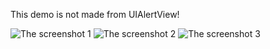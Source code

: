 This demo is not made from UIAlertView!

![The screenshot 1](https://github.com/CocoaBob/CustomizedAlertViewDemo/raw/master/screenshot1.png "The screenshot 1")
![The screenshot 2](https://github.com/CocoaBob/CustomizedAlertViewDemo/raw/master/screenshot2.png "The screenshot 2")
![The screenshot 3](https://github.com/CocoaBob/CustomizedAlertViewDemo/raw/master/screenshot3.png "The screenshot 3")
